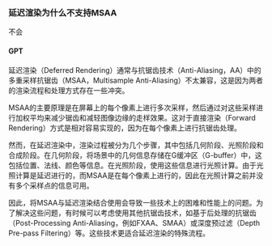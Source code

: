 ### 延迟渲染为什么不支持MSAA
不会

#### GPT

延迟渲染（Deferred Rendering）通常与抗锯齿技术（Anti-Aliasing，AA）中的多重采样抗锯齿（MSAA，Multisample Anti-Aliasing）不太兼容，这是因为两者的渲染流程和处理方式存在一些冲突。

MSAA的主要原理是在屏幕上的每个像素上进行多次采样，然后通过对这些采样进行加权平均来减少锯齿和减轻图像边缘的走样效果。这对于直接渲染（Forward Rendering）方式是相对容易实现的，因为在每个像素上进行抗锯齿处理。

然而，在延迟渲染中，渲染过程被分为几个步骤，其中包括几何阶段、光照阶段和合成阶段。在几何阶段，将场景中的几何信息存储在G缓冲区（G-buffer）中，这包括位置、法线、颜色等信息。在光照阶段，使用这些信息进行光照计算。由于光照计算是延迟进行的，而MSAA是在每个像素上进行的，因此在光照计算之前并没有多个采样点的信息可用。

因此，将MSAA与延迟渲染结合使用会导致一些技术上的困难和性能上的问题。为了解决这些问题，有时候可以考虑使用其他抗锯齿技术，如基于后处理的抗锯齿（Post-Processing Anti-Aliasing，例如FXAA、SMAA）或深度预过滤（Depth Pre-pass Filtering）等。这些技术更适合延迟渲染的特殊流程。